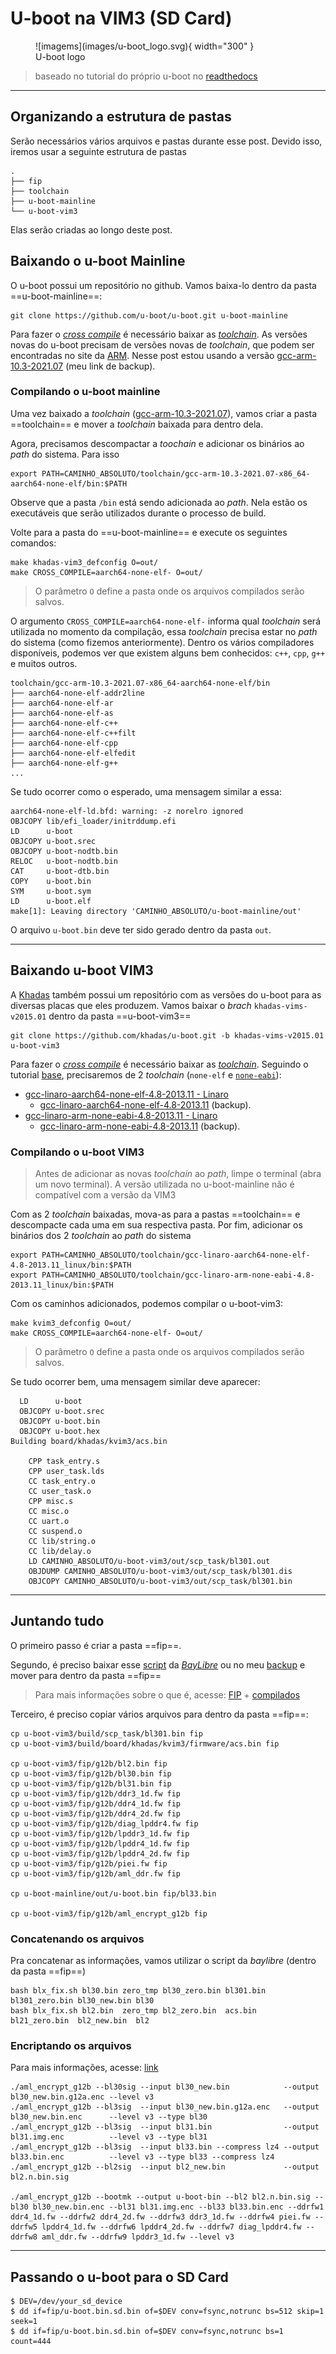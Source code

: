 # U-boot na VIM3 (SD Card)

<figure markdown>
  ![imagems](images/u-boot_logo.svg){ width="300" }
  <figcaption>U-boot logo</figcaption>
</figure>

> baseado no tutorial do próprio u-boot no [readthedocs](https://u-boot.readthedocs.io/en/latest/board/amlogic/khadas-vim3.html)

---

## Organizando a estrutura de pastas

Serão necessários vários arquivos e pastas durante esse post. Devido isso, iremos usar a seguinte estrutura de pastas

```
.
├── fip
├── toolchain
├── u-boot-mainline
└── u-boot-vim3
```

Elas serão criadas ao longo deste post.

## Baixando o u-boot Mainline

O u-boot possui um repositório no github. Vamos baixa-lo dentro da pasta ==u-boot-mainline==:

```
git clone https://github.com/u-boot/u-boot.git u-boot-mainline
```

Para fazer o [*cross compile*](https://en.wikipedia.org/wiki/Cross_compiler) é necessário baixar as [*toolchain*](https://en.wikipedia.org/wiki/Toolchain). As versões novas do u-boot precisam de versões novas de *toolchain*, que podem ser encontradas no site da [ARM](https://developer.arm.com/downloads/-/gnu-a). Nesse post estou usando a versão [gcc-arm-10.3-2021.07](https://drive.google.com/file/d/17MRLKZct7XoxGKUvNtmP1-R_l6z83PWw/view?usp=sharing) (meu link de backup).


### Compilando o u-boot mainline

Uma vez baixado a *toolchain* ([gcc-arm-10.3-2021.07](https://drive.google.com/file/d/17MRLKZct7XoxGKUvNtmP1-R_l6z83PWw/view?usp=sharing)), vamos criar a pasta ==toolchain== e mover a *toolchain* baixada para dentro dela.

Agora, precisamos descompactar a *toochain* e adicionar os binários ao *path* do sistema. Para isso

```
export PATH=CAMINHO_ABSOLUTO/toolchain/gcc-arm-10.3-2021.07-x86_64-aarch64-none-elf/bin:$PATH
```

Observe que a pasta `/bin` está sendo adicionada ao *path*. Nela estão os executáveis que serão utilizados durante o processo de build.

Volte para a pasta do ==u-boot-mainline== e execute os seguintes comandos:

```{.sh}
make khadas-vim3_defconfig O=out/
make CROSS_COMPILE=aarch64-none-elf- O=out/
```

> O parâmetro `O` define a pasta onde os arquivos compilados serão salvos.

O argumento `CROSS_COMPILE=aarch64-none-elf-` informa qual *toolchain* será utilizada no momento da compilação, essa *toolchain* precisa estar no *path* do sistema (como fizemos anteriormente). Dentro os vários compiladores disponíveis, podemos ver que existem alguns bem conhecidos: `c++`, `cpp`, `g++` e muitos outros.


```
toolchain/gcc-arm-10.3-2021.07-x86_64-aarch64-none-elf/bin
├── aarch64-none-elf-addr2line
├── aarch64-none-elf-ar
├── aarch64-none-elf-as
├── aarch64-none-elf-c++
├── aarch64-none-elf-c++filt
├── aarch64-none-elf-cpp
├── aarch64-none-elf-elfedit
├── aarch64-none-elf-g++
...
```

Se tudo ocorrer como o esperado, uma mensagem similar a essa:

```
aarch64-none-elf-ld.bfd: warning: -z norelro ignored
OBJCOPY lib/efi_loader/initrddump.efi
LD      u-boot
OBJCOPY u-boot.srec
OBJCOPY u-boot-nodtb.bin
RELOC   u-boot-nodtb.bin
CAT     u-boot-dtb.bin
COPY    u-boot.bin
SYM     u-boot.sym
LD      u-boot.elf
make[1]: Leaving directory 'CAMINHO_ABSOLUTO/u-boot-mainline/out'
```

O arquivo `u-boot.bin` deve ter sido gerado dentro da pasta `out`.

---

## Baixando u-boot VIM3

A [Khadas](https://www.khadas.com/) também possui um repositório com as versões do u-boot para as diversas placas que eles produzem. Vamos baixar o *brach* `khadas-vims-v2015.01` dentro da pasta ==u-boot-vim3==

```
git clone https://github.com/khadas/u-boot.git -b khadas-vims-v2015.01 u-boot-vim3
```
Para fazer o [*cross compile*](https://en.wikipedia.org/wiki/Cross_compiler) é necessário baixar as [*toolchain*](https://en.wikipedia.org/wiki/Toolchain).  Seguindo o tutorial [base](https://u-boot.readthedocs.io/en/latest/board/amlogic/khadas-vim3.html), precisaremos de 2 *toolchain* (`none-elf` e [`none-eabi`](https://en.wikipedia.org/wiki/Application_binary_interface)):

- [gcc-linaro-aarch64-none-elf-4.8-2013.11 - Linaro](https://releases.linaro.org/archive/13.11/components/toolchain/binaries/gcc-linaro-aarch64-none-elf-4.8-2013.11_linux.tar.xz)
    - [gcc-linaro-aarch64-none-elf-4.8-2013.11](https://drive.google.com/file/d/1cbF1GjMcCgsvowHB4tdbLCzDcqRGf4tM/view?usp=sharing) (backup).
- [gcc-linaro-arm-none-eabi-4.8-2013.11 - Linaro](https://releases.linaro.org/archive/13.11/components/toolchain/binaries/gcc-linaro-arm-none-eabi-4.8-2013.11_linux.tar.xz)
    - [gcc-linaro-arm-none-eabi-4.8-2013.11](https://drive.google.com/file/d/1gsffeq5i8KmYtZEcpg7jhPz7pLVVV2Wm/view?usp=sharing) (backup).


### Compilando o u-boot VIM3

> Antes de adicionar as novas *toolchain* ao *path*, limpe o terminal (abra um novo terminal). A versão utilizada no u-boot-mainline não é compatível com a versão da VIM3

Com as 2 *toolchain* baixadas, mova-as para a pastas ==toolchain== e descompacte cada uma em sua respectiva pasta. Por fim, adicionar os binários dos 2 *toolchain* ao *path* do sistema

```
export PATH=CAMINHO_ABSOLUTO/toolchain/gcc-linaro-aarch64-none-elf-4.8-2013.11_linux/bin:$PATH
export PATH=CAMINHO_ABSOLUTO/toolchain/gcc-linaro-arm-none-eabi-4.8-2013.11_linux/bin:$PATH 
```

Com os caminhos adicionados, podemos compilar o u-boot-vim3:

```{.sh}
make kvim3_defconfig O=out/
make CROSS_COMPILE=aarch64-none-elf- O=out/
```
> O parâmetro `O` define a pasta onde os arquivos compilados serão salvos.

<!-- utilizar o paramametro `O` acaba gerando um erro (`all warnings being treated as errors`) na build, por isso ele não é utilizado -->

Se tudo ocorrer bem, uma mensagem similar deve aparecer:

```
  LD      u-boot
  OBJCOPY u-boot.srec
  OBJCOPY u-boot.bin
  OBJCOPY u-boot.hex
Building board/khadas/kvim3/acs.bin

	CPP task_entry.s
	CPP user_task.lds
	CC task_entry.o
	CC user_task.o
	CPP misc.s
	CC misc.o
	CC uart.o
	CC suspend.o
	CC lib/string.o
	CC lib/delay.o
	LD CAMINHO_ABSOLUTO/u-boot-vim3/out/scp_task/bl301.out
	OBJDUMP CAMINHO_ABSOLUTO/u-boot-vim3/out/scp_task/bl301.dis
	OBJCOPY CAMINHO_ABSOLUTO/u-boot-vim3/out/scp_task/bl301.bin
```

---

## Juntando tudo

O primeiro passo é criar a pasta ==fip==.

Segundo, é preciso baixar esse [script](https://github.com/BayLibre/u-boot/releases/download/v2017.11-libretech-cc/blx_fix_g12a.sh) da [*BayLibre*](https://github.com/BayLibre/u-boot/) ou no meu [backup](https://drive.google.com/file/d/1bcYf6pl_cHXMGyBidKRMvZm38R-PAe_0/view?usp=sharing) e mover para dentro da pasta ==fip==

> Para mais informações sobre o que é, acesse:  [FIP](https://u-boot.readthedocs.io/en/latest/board/amlogic/pre-generated-fip.html) + [compilados](https://github.com/LibreELEC/amlogic-boot-fip/tree/master/khadas-vim3)

Terceiro, é preciso copiar vários arquivos para dentro da pasta ==fip==:

```
cp u-boot-vim3/build/scp_task/bl301.bin fip 
cp u-boot-vim3/build/board/khadas/kvim3/firmware/acs.bin fip

cp u-boot-vim3/fip/g12b/bl2.bin fip
cp u-boot-vim3/fip/g12b/bl30.bin fip
cp u-boot-vim3/fip/g12b/bl31.bin fip
cp u-boot-vim3/fip/g12b/ddr3_1d.fw fip
cp u-boot-vim3/fip/g12b/ddr4_1d.fw fip
cp u-boot-vim3/fip/g12b/ddr4_2d.fw fip
cp u-boot-vim3/fip/g12b/diag_lpddr4.fw fip
cp u-boot-vim3/fip/g12b/lpddr3_1d.fw fip
cp u-boot-vim3/fip/g12b/lpddr4_1d.fw fip
cp u-boot-vim3/fip/g12b/lpddr4_2d.fw fip
cp u-boot-vim3/fip/g12b/piei.fw fip
cp u-boot-vim3/fip/g12b/aml_ddr.fw fip

cp u-boot-mainline/out/u-boot.bin fip/bl33.bin

cp u-boot-vim3/fip/g12b/aml_encrypt_g12b fip 
```

### Concatenando os arquivos

Pra concatenar as informações, vamos utilizar o script da *baylibre* (dentro da pasta ==fip==)

```
bash blx_fix.sh bl30.bin zero_tmp bl30_zero.bin bl301.bin bl301_zero.bin bl30_new.bin bl30
bash blx_fix.sh bl2.bin  zero_tmp bl2_zero.bin  acs.bin   bl21_zero.bin  bl2_new.bin  bl2
```

### Encriptando os arquivos

Para mais informações, acesse: [link](https://github.com/angerman/meson64-tools)

```
./aml_encrypt_g12b --bl30sig --input bl30_new.bin            --output bl30_new.bin.g12a.enc --level v3
./aml_encrypt_g12b --bl3sig  --input bl30_new.bin.g12a.enc   --output bl30_new.bin.enc      --level v3 --type bl30
./aml_encrypt_g12b --bl3sig  --input bl31.bin                --output bl31.img.enc          --level v3 --type bl31
./aml_encrypt_g12b --bl3sig  --input bl33.bin --compress lz4 --output bl33.bin.enc          --level v3 --type bl33 --compress lz4
./aml_encrypt_g12b --bl2sig  --input bl2_new.bin             --output bl2.n.bin.sig

./aml_encrypt_g12b --bootmk --output u-boot-bin --bl2 bl2.n.bin.sig --bl30 bl30_new.bin.enc --bl31 bl31.img.enc --bl33 bl33.bin.enc --ddrfw1 ddr4_1d.fw --ddrfw2 ddr4_2d.fw --ddrfw3 ddr3_1d.fw --ddrfw4 piei.fw --ddrfw5 lpddr4_1d.fw --ddrfw6 lpddr4_2d.fw --ddrfw7 diag_lpddr4.fw --ddrfw8 aml_ddr.fw --ddrfw9 lpddr3_1d.fw --level v3
```

--- 

## Passando o u-boot para o SD Card

```
$ DEV=/dev/your_sd_device
$ dd if=fip/u-boot.bin.sd.bin of=$DEV conv=fsync,notrunc bs=512 skip=1 seek=1
$ dd if=fip/u-boot.bin.sd.bin of=$DEV conv=fsync,notrunc bs=1 count=444
```
